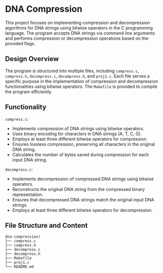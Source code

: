 # DNA Compression
This project focuses on implementing compression and decompression algorithms for DNA strings using bitwise operators in the C programming language. The program accepts DNA strings via command line arguments and performs compression or decompression operations based on the provided flags.

## Design Overview
The program is structured into multiple files, including `compress.c`, `compress.h`, `decompress.c`, `decompress.h`, and `proj1.c`. Each file serves a specific purpose in the implementation of compression and decompression functionalities using bitwise operators. The `Makefile` is provided to compile the program efficiently.

## Functionality
`compress.c`:
- Implements compression of DNA strings using bitwise operators.
- Uses binary encoding for characters in DNA strings (A, T, C, G).
- Employs at least three different bitwise operators for compression.
- Ensures lossless compression, preserving all characters in the original DNA string.
- Calculates the number of bytes saved during compression for each input DNA string.

`decompress.c`:
- Implements decompression of compressed DNA strings using bitwise operators.
- Reconstructs the original DNA string from the compressed binary representation.
- Ensures that decompressed DNA strings match the original input DNA strings.
- Employs at least three different bitwise operators for decompression.

## File Structure and Content
```
dna-compression/
├── compress.c
├── compress.h
├── decompress.c
├── decompress.h
├── Makefile
├── proj1.c
└── README.md
```
